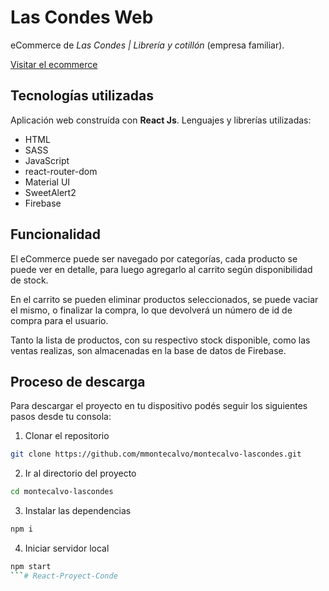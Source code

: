 # Las Condes Web

eCommerce de *Las Condes | Librería y cotillón* (empresa familiar).

[Visitar el ecommerce](https://lascondes.netlify.app/)

## Tecnologías utilizadas

Aplicación web construída con **React Js**. Lenguajes y librerías utilizadas:

* HTML
* SASS
* JavaScript
* react-router-dom
* Material UI
* SweetAlert2
* Firebase

## Funcionalidad

El eCommerce puede ser navegado por categorías, cada producto se puede ver en detalle, para luego agregarlo al carrito según disponibilidad de stock.

En el carrito se pueden eliminar productos seleccionados, se puede vaciar el mismo, o finalizar la compra, lo que devolverá un número de id de compra para el usuario.

Tanto la lista de productos, con su respectivo stock disponible, como las ventas realizas, son almacenadas en la base de datos de Firebase.

## Proceso de descarga

Para descargar el proyecto en tu dispositivo podés seguir los siguientes pasos desde tu consola:

1) Clonar el repositorio
```bash
git clone https://github.com/mmontecalvo/montecalvo-lascondes.git
```

2) Ir al directorio del proyecto
```bash
cd montecalvo-lascondes
```

3) Instalar las dependencias
```bash
npm i
```

4) Iniciar servidor local
```bash
npm start
```#   R e a c t - P r o y e c t - C o n d e  
 